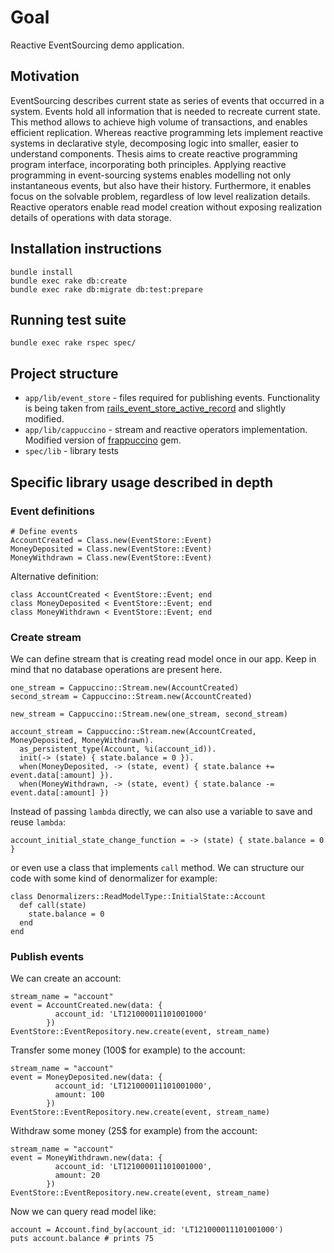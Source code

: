 # Goal

Reactive EventSourcing demo application.

## Motivation

EventSourcing describes current state as series of events that occurred in a system. Events hold all information that is needed to recreate current state. This method allows to achieve high volume of transactions, and enables efficient replication. Whereas reactive programming lets implement reactive systems in declarative style, decomposing logic into smaller, easier to understand components. Thesis aims to create reactive programming program interface, incorporating both principles. Applying reactive programming in event-sourcing systems enables modelling not only instantaneous events, but also have their history. Furthermore, it enables focus on the solvable problem, regardless of low level realization details. Reactive operators enable read model creation without exposing realization details of operations with data storage.

## Installation instructions

```
bundle install
bundle exec rake db:create
bundle exec rake db:migrate db:test:prepare
```

## Running test suite

```
bundle exec rake rspec spec/
```

## Project structure

* `app/lib/event_store` - files required for publishing events. Functionality is being taken from [rails_event_store_active_record](https://github.com/arkency/rails_event_store_active_record/blob/fc229f614aec7ff41f813f7c07adb249d16aa220/lib/rails_event_store_active_record/event_repository.rb) and slightly modified.
* `app/lib/cappuccino` - stream and reactive operators implementation. Modified version of [frappuccino](https://github.com/steveklabnik/frappuccino) gem.
* `spec/lib` - library tests

## Specific library usage described in depth

### Event definitions

```
# Define events
AccountCreated = Class.new(EventStore::Event)
MoneyDeposited = Class.new(EventStore::Event)
MoneyWithdrawn = Class.new(EventStore::Event)
```

Alternative definition:

```
class AccountCreated < EventStore::Event; end
class MoneyDeposited < EventStore::Event; end
class MoneyWithdrawn < EventStore::Event; end
```

### Create stream

We can define stream that is creating read model once in our app. Keep in mind that no database operations are present here.

```
one_stream = Cappuccino::Stream.new(AccountCreated)
second_stream = Cappuccino::Stream.new(AccountCreated)

new_stream = Cappuccino::Stream.new(one_stream, second_stream)

account_stream = Cappuccino::Stream.new(AccountCreated, MoneyDeposited, MoneyWithdrawn).
  as_persistent_type(Account, %i(account_id)).
  init(-> (state) { state.balance = 0 }).
  when(MoneyDeposited, -> (state, event) { state.balance += event.data[:amount] }).
  when(MoneyWithdrawn, -> (state, event) { state.balance -= event.data[:amount] })
```

Instead of passing `lambda` directly, we can also use a variable to save and reuse `lambda`:

```
account_initial_state_change_function = -> (state) { state.balance = 0 }
```

or even use a class that implements `call` method. We can structure our code with some kind of denormalizer for example:

```
class Denormalizers::ReadModelType::InitialState::Account
  def call(state)
    state.balance = 0
  end
end
```

### Publish events

We can create an account:

```
stream_name = "account"
event = AccountCreated.new(data: {
          account_id: 'LT121000011101001000'
        })
EventStore::EventRepository.new.create(event, stream_name)
```

Transfer some money (100$ for example) to the account:

```
stream_name = "account"
event = MoneyDeposited.new(data: {
          account_id: 'LT121000011101001000',
          amount: 100
        })
EventStore::EventRepository.new.create(event, stream_name)
```

Withdraw some money (25$ for example) from the account:

```
stream_name = "account"
event = MoneyWithdrawn.new(data: {
          account_id: 'LT121000011101001000',
          amount: 20
        })
EventStore::EventRepository.new.create(event, stream_name)
```

Now we can query read model like:

```
account = Account.find_by(account_id: 'LT121000011101001000')
puts account.balance # prints 75
```
